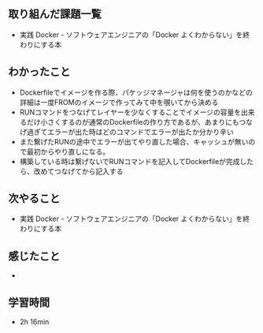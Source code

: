 ## 取り組んだ課題一覧
- 実践 Docker - ソフトウェアエンジニアの「Docker よくわからない」を終わりにする本 
## わかったこと
- Dockerfileでイメージを作る際、パケッジマネージャは何を使うのかなどの詳細は一度FROMのイメージで作ってみて中を覗いてから決める
- RUNコマンドをつなげてレイヤーを少なくすることでイメージの容量を出来るだけ小さくするのが通常のDockerfileの作り方であるが、あまりにもつなげ過ぎてエラーが出た時はどのコマンドでエラーが出たか分かり辛い
- また繋げたRUNの途中でエラーが出てやり直した場合、キャッシュが無いので最初からやり直しになる。
- 構築している時は繋げないでRUNコマンドを記入してDockerfileが完成したら、改めてつなげてから記入する
## 次やること
- 実践 Docker - ソフトウェアエンジニアの「Docker よくわからない」を終わりにする本
## 感じたこと
-
## 学習時間
- 2h 16min
